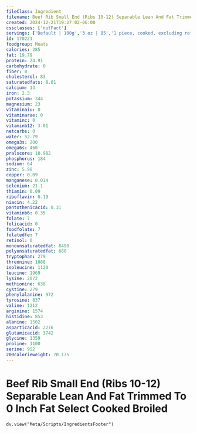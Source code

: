 ```yaml
---
fileClass: Ingredient
filename: Beef Rib Small End (Ribs 10-12) Separable Lean And Fat Trimmed To 0 Inch Fat Select Cooked Broiled
created: 2024-12-21T19:27:02-06:00
cssclasses: ['nutFact']
servings: ['Default | 100g','3 oz | 85','1 piece, cooked, excluding refuse (yield from 1 lb raw meat with refuse) | 265']
id: 170221
foodgroup: Meats
calories: 285
fat: 19.79
protein: 24.91
carbohydrate: 0
fiber: 0
cholesterol: 83
saturatedfats: 8.01
calcium: 13
iron: 2.3
potassium: 344
magnesium: 23
vitaminaiu: 0
vitaminarae: 0
vitaminc: 0
vitaminb12: 3.01
netcarbs: 0
water: 52.79
omega3s: 200
omega6s: 460
pralscore: 10.982
phosphorus: 184
sodium: 64
zinc: 5.98
copper: 0.09
manganese: 0.014
selenium: 21.1
thiamin: 0.09
riboflavin: 0.19
niacin: 4.22
pantothenicacid: 0.31
vitaminb6: 0.35
folate: 7
folicacid: 0
foodfolate: 7
folatedfe: 7
retinol: 0
monounsaturatedfat: 8490
polyunsaturatedfat: 680
tryptophan: 279
threonine: 1088
isoleucine: 1120
leucine: 1969
lysine: 2072
methionine: 638
cystine: 279
phenylalanine: 972
tyrosine: 837
valine: 1212
arginine: 1574
histidine: 853
alanine: 1502
asparticacid: 2276
glutamicacid: 3742
glycine: 1359
proline: 1100
serine: 952
200calorieweight: 70.175
---
```


# Beef Rib Small End (Ribs 10-12) Separable Lean And Fat Trimmed To 0 Inch Fat Select Cooked Broiled

```dataviewjs
dv.view("Meta/Scripts/IngredientsFooter")
```